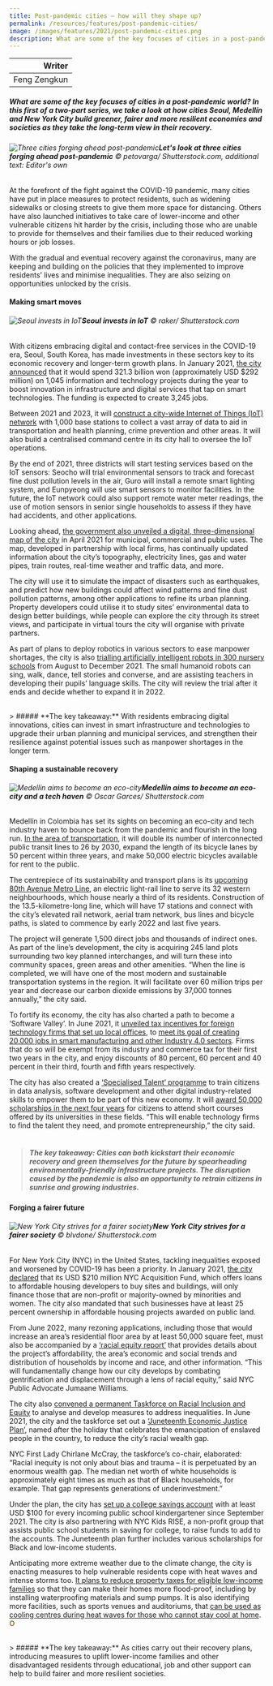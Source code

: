 ```yaml
---
title: Post-pandemic cities — how will they shape up? 
permalink: /resources/features/post-pandemic-cities/
image: /images/features/2021/post-pandemic-cities.png
description: What are some of the key focuses of cities in a post-pandemic world? In this first of a two-part series, we take a look at how cities Seoul, Medellín and New York City build greener, fairer and more resilient economies and societies as they take the long-term view in their recovery.
---
```


| Writer | 
| ---: |
| Feng Zengkun |

##### What are some of the key focuses of cities in a post-pandemic world? In this first of a two-part series, we take a look at how cities Seoul, Medellín and New York City build greener, fairer and more resilient economies and societies as they take the long-term view in their recovery.

###### ![Three cities forging ahead post-pandemic](/images/features/2021/post-pandemic-cities.png/)**Let's look at three cities forging ahead post-pandemic** © petovarga/ Shutterstock.com, additional text: Editor's own

At the forefront of the fight against the COVID-19 pandemic, many cities have put in place measures to protect residents, such as widening sidewalks or closing streets to give them more space for distancing. Others have also launched initiatives to take care of lower-income and other vulnerable citizens hit harder by the crisis, including those who are unable to provide for themselves and their families due to their reduced working hours or job losses. 

With the gradual and eventual recovery against the coronavirus, many are keeping and building on the policies that they implemented to improve residents’ lives and minimise inequalities. They are also seizing on opportunities unlocked by the crisis. 

#### **Making smart moves**

###### ![Seoul invests in IoT](/images/features/2021/seoul-iot.jpg/)**Seoul invests in IoT** © raker/ Shutterstock.com

With citizens embracing digital and contact-free services in the COVID-19 era, Seoul, South Korea, has made investments in these sectors key to its economic recovery and longer-term growth plans. In January 2021, [the city announced](http://english.seoul.go.kr/seoul-to-inject-321-3-bil-into-information-and-technology-innovation-in-covid-19-era/?cp=8&cat=46) that it would spend 321.3 billion won (approximately USD $292 million) on 1,045 information and technology projects during the year to boost innovation in infrastructure and digital services that tap on smart technologies. The funding is expected to create 3,245 jobs. 

Between 2021 and 2023, it will [construct a city-wide Internet of Things (IoT) network](http://english.seoul.go.kr/seoul-to-build-public-iot-network-throughout-seoul-by-2023/) with 1,000 base stations to collect a vast array of data to aid in transportation and health planning, crime prevention and other areas. It will also build a centralised command centre in its city hall to oversee the IoT operations. 

By the end of 2021, three districts will start testing services based on the IoT sensors: Seocho will trial environmental sensors to track and forecast fine dust pollution levels in the air, Guro will install a remote smart lighting system, and Eunpyeong will use smart sensors to monitor facilities. In the future, the IoT network could also support remote water meter readings, the use of motion sensors in senior single households to assess if they have had accidents, and other applications. 

Looking ahead, [the government also unveiled a digital, three-dimensional map of the city](https://bit.ly/2YnVGmb) in April 2021 for municipal, commercial and public uses. The map, developed in partnership with local firms, has continually updated information about the city’s topography, electricity lines, gas and water pipes, train routes, real-time weather and traffic data, and more. 

The city will use it to simulate the impact of disasters such as earthquakes, and predict how new buildings could affect wind patterns and fine dust pollution patterns, among other applications to refine its urban planning. Property developers could utilise it to study sites’ environmental data to design better buildings, while people can explore the city through its street views, and participate in virtual tours the city will organise with private partners. 

As part of plans to deploy robotics in various sectors to ease manpower shortages, the city is also [trialling artificially intelligent robots in 300 nursery schools](http://english.seoul.go.kr/seoul-to-introduce-ai-robots-at-300-nursery-schools/?cat=46) from August to December 2021. The small humanoid robots can sing, walk, dance, tell stories and converse, and are assisting teachers in developing their pupils’ language skills. The city will review the trial after it ends and decide whether to expand it in 2022. 

<br>
> ##### **The key takeaway:** With residents embracing digital innovations, cities can invest in smart infrastructure and technologies to upgrade their urban planning and municipal services, and strengthen their resilience against potential issues such as manpower shortages in the longer term.

#### **Shaping a sustainable recovery**

###### ![Medellin aims to become an eco-city](/images/features/2021/medellin-river-park-2021.jpg/)**Medellín aims to become an eco-city and a tech haven** © Oscar Garces/ Shutterstock.com

Medellín in Colombia has set its sights on becoming an eco-city and tech industry haven to bounce back from the pandemic and flourish in the long run. [In the area of transportation](https://www.cntraveler.com/story/how-medellin-plans-to-become-south-americas-first-eco-city), it will double its number of interconnected public transit lines to 26 by 2030, expand the length of its bicycle lanes by 50 percent within three years, and make 50,000 electric bicycles available for rent to the public. 

The centrepiece of its sustainability and transport plans is its [upcoming 80th Avenue Metro Line](https://link.acimedellin.org/en/an-integral-transformation-will-take-place-in-medellin-with-the-80th-ave-metro/), an electric light-rail line to serve its 32 western neighbourhoods, which house nearly a third of its residents. Construction of the 13.5-kilometre-long line, which will have 17 stations and connect with the city’s elevated rail network, aerial tram network, bus lines and bicycle paths, is slated to commence by early 2022 and last five years. 

The project will generate 1,500 direct jobs and thousands of indirect ones. As part of the line’s development, the city is acquiring 245 land plots surrounding two key planned interchanges, and will turn these into community spaces, green areas and other amenities. “When the line is completed, we will have one of the most modern and sustainable transportation systems in the region. It will facilitate over 60 million trips per year and decrease our carbon dioxide emissions by 37,000 tonnes annually,” the city said. 

To fortify its economy, the city has also charted a path to become a ‘Software Valley’. In June 2021, it [unveiled tax incentives for foreign technology firms that set up local offices](https://www.acimedellin.org/medellin-announces-economic-reactivation-plan-with-benefits-for-foreign-investment/?lang=en), to [meet its goal of creating 20,000 jobs in smart manufacturing and other Industry 4.0 sectors](https://www.acimedellin.org/medellin-presented-results-of-economic-reactivation-to-mayors-of-the-world-in-the-c40-network/?lang=en). Firms that do so will be exempt from its industry and commerce tax for their first two years in the city, and enjoy discounts of 80 percent, 60 percent and 40 percent in their third, fourth and fifth years respectively. 

The city has also created a [‘Specialised Talent’ programme](https://sapiencia.gov.co/talento-especializado/#1605842170920-b6100d0c-a917) to train citizens in data analysis, software development and other digital industry-related skills to empower them to be part of this new economy. It will [award 50,000 scholarships in the next four years](https://link.acimedellin.org/en/training-digital-talent-key-to-the-innovation-ecosystem/) for citizens to attend short courses offered by its universities in these fields. “This will enable technology firms to find the talent they need, and promote entrepreneurship,” the city said.  
<br>
> ##### **The key takeaway:** Cities can both kickstart their economic recovery and green themselves for the future by spearheading environmentally-friendly infrastructure projects. The disruption caused by the pandemic is also an opportunity to retrain citizens in sunrise and growing industries.

#### **Forging a fairer future**

###### ![New York City strives for a fairer society](/images/features/2021/nyc-equality.jpg/)**New York City strives for a fairer society** © blvdone/ Shutterstock.com

For New York City (NYC) in the United States, tackling inequalities exposed and worsened by COVID-19 has been a priority. In January 2021, [the city declared](https://www1.nyc.gov/site/hpd/news/003-21/mayor-de-blasio-taskforce-racial-equity-inclusion-join-nyc-acquisition-fund-announce#/0) that its USD $210 million NYC Acquisition Fund, which offers loans to affordable housing developers to buy sites and buildings, will only finance those that are non-profit or majority-owned by minorities and women. The city also mandated that such businesses have at least 25 percent ownership in affordable housing projects awarded on public land. 

From June 2022, many rezoning applications, including those that would increase an area’s residential floor area by at least 50,000 square feet, must also be accompanied by a [‘racial equity report’](https://therealdeal.com/2021/06/17/rezonings-will-require-racial-equity-report-next-year/) that provides details about the project’s affordability, the area’s economic and social trends and distribution of households by income and race, and other information. “This will fundamentally change how our city develops by combating gentrification and displacement through a lens of racial equity,” said NYC Public Advocate Jumaane Williams.

The city also [convened a permanent Taskforce on Racial Inclusion and Equity](https://www1.nyc.gov/site/trie/about/about.page) to analyse and develop measures to address inequalities. In June 2021, the city and the taskforce set out a [‘Juneteenth Economic Justice Plan’](https://www1.nyc.gov/office-of-the-mayor/news/442-21/recovery-all-us-mayor-de-blasio-taskforce-racial-inclusion-equity-announce), named after the holiday that celebrates the emancipation of enslaved people in the country, to reduce the city’s racial wealth gap. 

NYC First Lady Chirlane McCray, the taskforce’s co-chair, elaborated: “Racial inequity is not only about bias and trauma – it is perpetuated by an enormous wealth gap. The median net worth of white households is approximately eight times as much as that of Black households, for example. That gap represents generations of underinvestment.”

Under the plan, the city has [set up a college savings account](https://infohub.nyced.org/in-our-schools/programs/nyc-kids-rise-save-for-college-program) with at least USD $100 for every incoming public school kindergartener since September 2021. The city is also partnering with NYC Kids RISE, a non-profit group that assists public school students in saving for college, to raise funds to add to the accounts. The Juneteenth plan further includes various scholarships for Black and low-income students. 

Anticipating more extreme weather due to the climate change, the city is enacting measures to help vulnerable residents cope with heat waves and intense storms too. [It plans to reduce property taxes for eligible low-income families](https://www1.nyc.gov/office-of-the-mayor/news/651-21/mayor-de-blasio-landmark-new-blueprint-combat-extreme-weather) so that they can make their homes more flood-proof, including by installing waterproofing materials and sump pumps. It is also identifying more facilities, such as sports venues and auditoriums, that [can be used as cooling centres during heat waves for those who cannot stay cool at home](https://www1.nyc.gov/office-of-the-mayor/news/350-20/mayor-de-blasio-covid-19-heat-wave-plan-protect-vulnerable-new-yorkers). <b><font color="#967942">O</font></b>

<br>
> ##### **The key takeaway:** As cities carry out their recovery plans, introducing measures to uplift lower-income families and other disadvantaged residents through educational, job and other support can help to build fairer and more resilient societies.
